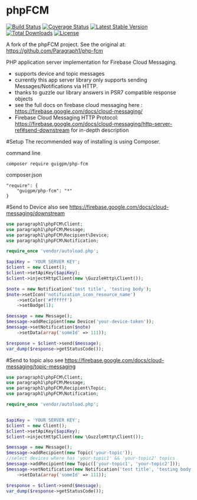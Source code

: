 # phpFCM
[![Build Status](https://travis-ci.org/guigpm/php-fcm.svg?branch=master)](https://travis-ci.org/guigpm/php-fcm)
[![Coverage Status](https://coveralls.io/repos/github/guigpm/php-fcm/badge.svg?branch=master)](https://coveralls.io/github/guigpm/php-fcm?branch=master)
[![Latest Stable Version](https://poser.pugx.org/guigpm/php-fcm/v/stable)](https://packagist.org/packages/guigpm/php-fcm)
[![Total Downloads](https://poser.pugx.org/guigpm/php-fcm/downloads)](https://packagist.org/packages/guigpm/php-fcm)
[![License](https://poser.pugx.org/guigpm/php-fcm/license)](https://packagist.org/packages/guigpm/php-fcm)


A fork of the phpFCM project. See the original at: https://github.com/Paragraph1/php-fcm


PHP application server implementation for Firebase Cloud Messaging.
- supports device and topic messages
- currently this app server library only supports sending Messages/Notifications via HTTP.
- thanks to guzzle our library answers in PSR7 compatible response objects
- see the full docs on firebase cloud messaging here : https://firebase.google.com/docs/cloud-messaging/
- Firebase Cloud Messaging HTTP Protocol: https://firebase.google.com/docs/cloud-messaging/http-server-ref#send-downstream for in-depth description


#Setup
The recommended way of installing is using Composer.

command line
```
composer require guigpm/php-fcm
```

composer.json
```
"require": {
    "guigpm/php-fcm": "*"
}
```

#Send to Device
also see https://firebase.google.com/docs/cloud-messaging/downstream
```php
use paragraph1\phpFCM\Client;
use paragraph1\phpFCM\Message;
use paragraph1\phpFCM\Recipient\Device;
use paragraph1\phpFCM\Notification;

require_once 'vendor/autoload.php';

$apiKey = 'YOUR SERVER KEY';
$client = new Client();
$client->setApiKey($apiKey);
$client->injectHttpClient(new \GuzzleHttp\Client());

$note = new Notification('test title', 'testing body');
$note->setIcon('notification_icon_resource_name')
    ->setColor('#ffffff')
    ->setBadge(1);

$message = new Message();
$message->addRecipient(new Device('your-device-token'));
$message->setNotification($note)
    ->setData(array('someId' => 111));

$response = $client->send($message);
var_dump($response->getStatusCode());
```

#Send to topic
also see https://firebase.google.com/docs/cloud-messaging/topic-messaging
```php
use paragraph1\phpFCM\Client;
use paragraph1\phpFCM\Message;
use paragraph1\phpFCM\Recipient\Topic;
use paragraph1\phpFCM\Notification;

require_once 'vendor/autoload.php';


$apiKey = 'YOUR SERVER KEY';
$client = new Client();
$client->setApiKey($apiKey);
$client->injectHttpClient(new \GuzzleHttp\Client());

$message = new Message();
$message->addRecipient(new Topic('your-topic'));
//select devices where has 'your-topic1' && 'your-topic2' topics
$message->addRecipient(new Topic(['your-topic1', 'your-topic2']));
$message->setNotification(new Notification('test title', 'testing body'))
    ->setData(array('someId' => 111));

$response = $client->send($message);
var_dump($response->getStatusCode());
```